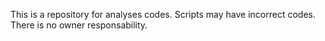 This is a repository for analyses codes. Scripts may have incorrect codes. There is no owner responsability.  
